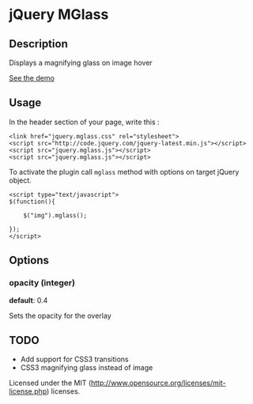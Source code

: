 jQuery MGlass
===============

## Description

Displays a magnifying glass on image hover

[See the demo](http://younes.info/demos/mglass/example.html)

## Usage

In the header section of your page, write this :

	<link href="jquery.mglass.css" rel="stylesheet">
	<script src="http://code.jquery.com/jquery-latest.min.js"></script>	<script src="jquery.mglass.js"></script>
	<script src="jquery.mglass.js"></script>


To activate the plugin call `mglass` method with options on target jQuery object. 

    <script type="text/javascript">
    $(function(){

    	$("img").mglass();

    });
    </script>

## Options

### opacity (integer)

**default**: 0.4

Sets the opacity for the overlay
 
## TODO

- Add support for CSS3 transitions  
- CSS3 magnifying glass instead of image
  
Licensed under the MIT (http://www.opensource.org/licenses/mit-license.php) licenses.

